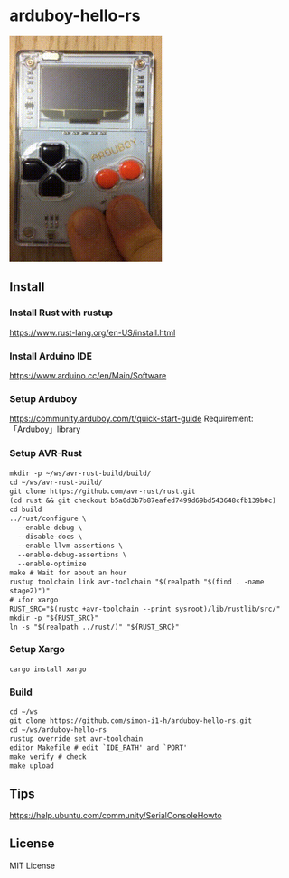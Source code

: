 # arduboy-hello-rs
![hello, arduboy and rust](demo.gif)
## Install
### Install Rust with rustup
<https://www.rust-lang.org/en-US/install.html>
### Install Arduino IDE
<https://www.arduino.cc/en/Main/Software>
### Setup Arduboy
<https://community.arduboy.com/t/quick-start-guide>
Requirement: 「Arduboy」library
### Setup AVR-Rust
~~~~~~~~~~~~~~~~~~~~
mkdir -p ~/ws/avr-rust-build/build/
cd ~/ws/avr-rust-build/
git clone https://github.com/avr-rust/rust.git
(cd rust && git checkout b5a0d3b7b87eafed7499d69bd543648cfb139b0c)
cd build
../rust/configure \
  --enable-debug \
  --disable-docs \
  --enable-llvm-assertions \
  --enable-debug-assertions \
  --enable-optimize
make # Wait for about an hour
rustup toolchain link avr-toolchain "$(realpath "$(find . -name stage2)")"
# ↓for xargo
RUST_SRC="$(rustc +avr-toolchain --print sysroot)/lib/rustlib/src/"
mkdir -p "${RUST_SRC}"
ln -s "$(realpath ../rust/)" "${RUST_SRC}"
~~~~~~~~~~~~~~~~~~~~
### Setup Xargo
~~~~~~~~~~~~~~~~~~~~
cargo install xargo
~~~~~~~~~~~~~~~~~~~~
### Build
~~~~~~~~~~~~~~~~~~~~
cd ~/ws
git clone https://github.com/simon-i1-h/arduboy-hello-rs.git
cd ~/ws/arduboy-hello-rs
rustup override set avr-toolchain
editor Makefile # edit `IDE_PATH' and `PORT'
make verify # check
make upload
~~~~~~~~~~~~~~~~~~~~
## Tips
<https://help.ubuntu.com/community/SerialConsoleHowto>
## License
MIT License

